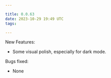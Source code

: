 ```yaml
---

title: 0.0.63
date: 2023-10-29 19:49 UTC
tags: 

---
```


New Features:

* Some visual polish, especially for dark mode.

Bugs fixed:

* None


